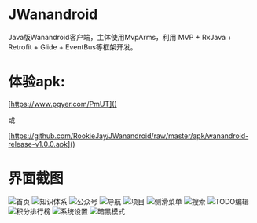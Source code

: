 # JWanandroid
Java版Wanandroid客户端，主体使用MvpArms，利用 MVP + RxJava + Retrofit + Glide + EventBus等框架开发。

# 体验apk:
[https://www.pgyer.com/PmUT]()

或

[https://github.com/RookieJay/JWanandroid/raw/master/apk/wanandroid-release-v1.0.0.apk]()

# 界面截图
![首页](imgs/首页.jpg)
![知识体系](imgs/知识体系.jpg)
![公众号](imgs/公众号.jpg)
![导航](imgs/导航.jpg)
![项目](imgs/项目.jpg)
![侧滑菜单](imgs/侧滑菜单.jpg)
![搜索](imgs/搜索.jpg)
![TODO编辑](imgs/TODO编辑.jpg)
![积分排行榜](imgs/积分排行榜.jpg)
![系统设置](imgs/系统设置.jpg)
![暗黑模式](imgs/暗黑模式.jpg)

